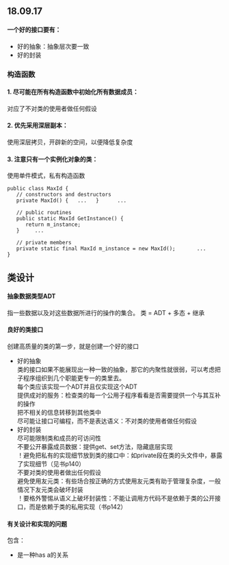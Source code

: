 ## 18.09.17
#### 一个好的接口要有：
* 好的抽象：抽象层次要一致
* 好的封装
### 构造函数
#### 1. 尽可能在所有构造函数中初始化所有数据成员：  
对应了不对类的使用者做任何假设  
#### 2. 优先采用深层副本：  
使用深层拷贝，开辟新的空间，以便降低复杂度  
#### 3. 注意只有一个实例化对象的类：  
使用单件模式，私有构造函数  
```
public class MaxId {
   // constructors and destructors
   private MaxId() {   ...   }      ...

   // public routines
   public static MaxId GetInstance() {       
      return m_instance;
   }     ...

   // private members
   private static final MaxId m_instance = new MaxId();       ...
}
```


## 类设计
#### 抽象数据类型ADT
指一些数据以及对这些数据所进行的操作的集合。
类 = ADT + 多态 + 继承
#### 良好的类接口
创建高质量的类的第一步，就是创建一个好的接口  
* 好的抽象  
类的接口如果不能展现出一种一致的抽象，那它的内聚性就很弱，可以考虑把子程序组织到几个职能更专一的类里去。  
每个类应该实现一个ADT并且仅实现这个ADT  
提供成对的服务：检查类的每一个公用子程序看看是否需要提供一个与其互补的操作  
把不相关的信息转移到其他类中  
尽可能让接口可编程，而不是表达语义：不对类的使用者做任何假设  
* 好的封装  
尽可能限制类和成员的可访问性  
不要公开暴露成员数据：提供get、set方法，隐藏底层实现  
！避免把私有的实现细节放到类的接口中：如private段在类的头文件中，暴露了实现细节（见书p140）  
不要对类的使用者做出任何假设  
避免使用友元类：有些场合按正确的方式使用友元类有助于管理复杂度，一般情况下友元类会破坏封装  
！要格外警惕从语义上破坏封装性：不能让调用方代码不是依赖于类的公开接口，而是依赖于类的私用实现（书p142）  
#### 有关设计和实现的问题
包含：
* 是一种has a的关系
